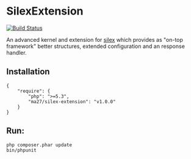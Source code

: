 SilexExtension
==============

[![Build Status](https://travis-ci.org/Ma27/SilexExtension.svg?branch=v1.0.0)](https://travis-ci.org/Ma27/SilexExtension)

An advanced kernel and extension for [silex](http://silex.sensiolabs.org) which provides as "on-top framework"
better structures, extended configuration and an response handler.

Installation
------------

    {
        "require": {
            "php": ">=5.3",
            "ma27/silex-extension": "v1.0.0"
        }
    }


Run:
---

    php composer.phar update
    bin/phpunit
